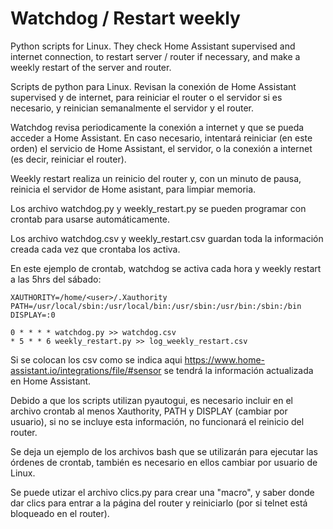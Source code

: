 
# Watchdog / Restart weekly

Python scripts for Linux. They check Home Assistant supervised and internet connection, to restart server / router if necessary, and make a weekly restart of the server and router.

Scripts de python para Linux. Revisan la conexión de Home Assistant supervised y de internet, para reiniciar el router o el servidor si es necesario, y reinician semanalmente el servidor y el router.

Watchdog revisa periodicamente la conexión a internet y que se pueda acceder a Home Assistant. En caso necesario, intentará reiniciar (en este orden) el servicio de Home Assistant, el servidor, o la conexión a internet (es decir, reiniciar el router).

Weekly restart realiza un reinicio del router y, con un minuto de pausa, reinicia el servidor de Home asistant, para limpiar memoria.

Los archivo watchdog.py y weekly_restart.py se pueden programar con crontab para usarse automáticamente.

Los archivo watchdog.csv y weekly_restart.csv guardan toda la información creada cada vez que crontaba los activa.

En este ejemplo de crontab, watchdog se activa cada hora y weekly restart a las 5hrs del sábado:

```
XAUTHORITY=/home/<user>/.Xauthority
PATH=/usr/local/sbin:/usr/local/bin:/usr/sbin:/usr/bin:/sbin:/bin
DISPLAY=:0

0 * * * * watchdog.py >> watchdog.csv
* 5 * * 6 weekly_restart.py >> log_weekly_restart.csv
```

Si se colocan los csv como se indica aqui https://www.home-assistant.io/integrations/file/#sensor se tendrá la información actualizada en Home Assistant.

Debido a que los scripts utilizan pyautogui, es necesario incluir en el archivo crontab al menos Xauthority, PATH y DISPLAY (cambiar <user> por usuario), si no se incluye esta información, no funcionará el reinicio del router.

Se deja un ejemplo de los archivos bash que se utilizarán para ejecutar las órdenes de crontab, también es necesario en ellos cambiar <user> por usuario de Linux.

Se puede utizar el archivo clics.py para crear una "macro", y saber donde dar clics para entrar a la página del router y reiniciarlo (por si telnet está bloqueado en el router).
